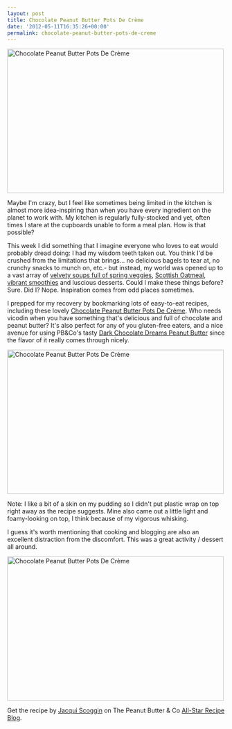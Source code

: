 ```yaml
---
layout: post
title: Chocolate Peanut Butter Pots De Crème
date: '2012-05-11T16:35:26+00:00'
permalink: chocolate-peanut-butter-pots-de-creme
---
```

<a href="http://www.flickr.com/photos/kstar810/7178271340/" title="Chocolate Peanut Butter Pots De Crème by kstar810, on Flickr"><img src="http://farm8.staticflickr.com/7078/7178271340_b3b046497f.jpg" width="500" height="333" alt="Chocolate Peanut Butter Pots De Crème"></a>

Maybe I'm crazy, but I feel like sometimes being limited in the kitchen is almost more idea-inspiring than when you have every ingredient on the planet to work with. My kitchen is regularly fully-stocked and yet, often times I stare at the cupboards unable to form a meal plan. How is that possible?

This week I did something that I imagine everyone who loves to eat would probably dread doing: I had my wisdom teeth taken out. You think I'd be crushed from the limitations that brings... no delicious bagels to tear at, no crunchy snacks to munch on, etc.- but instead, my world was opened up to a vast array of <a href="http://www.foodnetwork.com/recipes/emeril-lagasse/asparagus-soup-recipe/index.html">velvety soups full of spring veggies</a>, <a href="http://www.bobsredmill.com/organic-scottish-oatmeal.html">Scottish Oatmeal</a>, <a href="http://itunes.apple.com/us/app/whole-living-smoothies/id438772951?mt=8">vibrant smoothies</a> and luscious desserts. Could I make these things before? Sure. Did I? Nope. Inspiration comes from odd places sometimes.

I prepped for my recovery by bookmarking lots of easy-to-eat recipes, including these lovely <a href="http://ilovepeanutbutter.com/recipes/chocolate-peanut-butter-pots-de-creme/">Chocolate Peanut Butter Pots De Crème</a>. Who needs vicodin when you have something that's delicious and full of chocolate and peanut butter? It's also perfect for any of you gluten-free eaters, and a nice avenue for using PB&Co's tasty <a href="http://ilovepeanutbutter.com/darkchocolatedreams.html">Dark Chocolate Dreams Peanut Butter</a> since the flavor of it really comes through nicely.

<a href="http://www.flickr.com/photos/kstar810/7178270892/" title="Chocolate Peanut Butter Pots De Crème by kstar810, on Flickr"><img src="http://farm9.staticflickr.com/8150/7178270892_abf89761f8.jpg" width="500" height="333" alt="Chocolate Peanut Butter Pots De Crème"></a>

Note: I like a bit of a skin on my pudding so I didn't put plastic wrap on top right away as the recipe suggests. Mine also came out a little light and foamy-looking on top, I think because of my vigorous whisking.

I guess it's worth mentioning that cooking and blogging are also an excellent distraction from the discomfort. This was a great activity / dessert all around.

<a href="http://www.flickr.com/photos/kstar810/7178270436/" title="Chocolate Peanut Butter Pots De Crème by kstar810, on Flickr"><img src="http://farm6.staticflickr.com/5280/7178270436_a5090cc70d.jpg" width="500" height="333" alt="Chocolate Peanut Butter Pots De Crème"></a>

Get the recipe by <a href="http://goodthingsgrow.com/">Jacqui Scoggin</a> on The Peanut Butter & Co <a href="http://ilovepeanutbutter.com/recipes/chocolate-peanut-butter-pots-de-creme/">All-Star Recipe Blog</a>.
